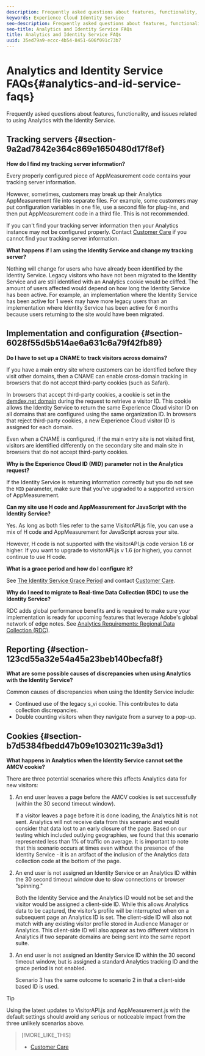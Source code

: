 ```yaml
---
description: Frequently asked questions about features, functionality, and issues related to using Analytics with the Experience Cloud Identity Service.
keywords: Experience Cloud Identity Service
seo-description: Frequently asked questions about features, functionality, and issues related to using Analytics with the Identity Service.
seo-title: Analytics and Identity Service FAQs
title: Analytics and Identity Service FAQs
uuid: 35ed79a9-eccc-4b54-8451-606f091c73b7
---
```


# Analytics and Identity Service FAQs{#analytics-and-id-service-faqs}

Frequently asked questions about features, functionality, and issues related to using Analytics with the Identity Service.

## Tracking servers {#section-9a2ad7842e364c869e1650480d17f8ef}

**How do I find my tracking server information?**

Every properly configured piece of AppMeasurement code contains your tracking server information.

However, sometimes, customers may break up their Analytics AppMeasurement file into separate files. For example, some customers may put configuration variables in one file, use a second file for plug-ins, and then put AppMeasurement code in a third file. This is not recommended.

If you can't find your tracking server information then your Analytics instance may not be configured properly. Contact [Customer Care](https://helpx.adobe.com/marketing-cloud/contact-support.html) if you cannot find your tracking server information.

**What happens if I am using the Identity Service and change my tracking server?**

Nothing will change for users who have already been identified by the Identity Service. Legacy visitors who have not been migrated to the Identity Service and are still identified with an Analytics cookie would be cliffed. The amount of users affected would depend on how long the Identity Service has been active. For example, an implementation where the Identity Service has been active for 1 week may have more legacy users than an implementation where Identity Service has been active for 6 months because users returning to the site would have been migrated.

## Implementation and configuration {#section-6028f55d5b514ae6a631c6a79f42fb89}

**Do I have to set up a CNAME to track visitors across domains?**

If you have a main entry site where customers can be identified before they visit other domains, then a CNAME can enable cross-domain tracking in browsers that do not accept third-party cookies (such as Safari).

In browsers that accept third-party cookies, a cookie is set in the [demdex.net domain](https://marketing.adobe.com/resources/help/en_US/aam/demdex-calls.html) during the request to retrieve a visitor ID. This cookie allows the Identity Service to return the same Experience Cloud visitor ID on all domains that are configured using the same organization ID. In browsers that reject third-party cookies, a new Experience Cloud visitor ID is assigned for each domain.

Even when a CNAME is configured, if the main entry site is not visited first, visitors are identified differently on the secondary site and main site in browsers that do not accept third-party cookies.

**Why is the Experience Cloud ID (MID) parameter not in the Analytics request?**

If the Identity Service is returning information correctly but you do not see the `MID` parameter, make sure that you've upgraded to a supported version of AppMeasurement.

**Can my site use H code and AppMeasurement for JavaScript with the Identity Service?**

Yes. As long as both files refer to the same VisitorAPI.js file, you can use a mix of H code and AppMeasurement for JavaScript across your site.

However, H code is not supported with the visitorAPI.js code version 1.6 or higher. If you want to upgrade to visitorAPI.js v 1.6 (or higher), you cannot continue to use H code.

**What is a grace period and how do I configure it?**

See [The Identity Service Grace Period](../reference/analytics-reference/grace-period.md) and contact [Customer Care](https://helpx.adobe.com/marketing-cloud/contact-support.html).

**Why do I need to migrate to Real-time Data Collection (RDC) to use the Identity Service?**

RDC adds global performance benefits and is required to make sure your implementation is ready for upcoming features that leverage Adobe's global network of edge notes. See [Analytics Requirements: Regional Data Collection (RDC)](../reference/requirements.md#section-7d04bb013bc84a25bae3b148bc0ca25f).

## Reporting {#section-123cd55a32e54a45a23beb140becfa8f}

**What are some possible causes of discrepancies when using Analytics with the Identity Service?**

Common causes of discrepancies when using the Identity Service include:

* Continued use of the legacy s_vi cookie. This contributes to data collection discrepancies. 
* Double counting visitors when they navigate from a survey to a pop-up.

## Cookies {#section-b7d5384fbedd47b09e1030211c39a3d1}

**What happens in Analytics when the Identity Service cannot set the AMCV cookie?**

There are three potential scenarios where this affects Analytics data for new visitors:

1. An end user leaves a page before the AMCV cookies is set successfully (within the 30 second timeout window).

   If a visitor leaves a page before it is done loading, the Analytics hit is not sent. Analytics will not receive data from this scenario and would consider that data lost to an early closure of the page. Based on our testing which included outlying geographies, we found that this scenario represented less than 1% of traffic on average. It is important to note that this scenario occurs at times even without the presence of the Identity Service - it is an artifact of the inclusion of the Analytics data collection code at the bottom of the page. 

1. An end user is not assigned an Identity Service or an Analytics ID within the 30 second timeout window due to slow connections or browser “spinning."

   Both the Identity Service and the Analytics ID would not be set and the visitor would be assigned a client-side ID. While this allows Analytics data to be captured, the visitor’s profile will be interrupted when on a subsequent page an Analytics ID is set. The client-side ID will also not match with any existing visitor profile stored in Audience Manager or Analytics. This client-side ID will also appear as two different visitors in Analytics if two separate domains are being sent into the same report suite. 

1. An end user is not assigned an Identity Service ID within the 30 second timeout window, but is assigned a standard Analytics tracking ID and the grace period is not enabled.

   Scenario 3 has the same outcome to scenario 2 in that a client-side based ID is used.

>[!TIP]
>
>Using the latest updates to VisitorAPI.js and AppMeasurement.js with the default settings should avoid any serious or noticeable impact from the three unlikely scenarios above.

>[!MORE_LIKE_THIS]
>
>* [Customer Care](https://helpx.adobe.com/marketing-cloud/contact-support.html)
